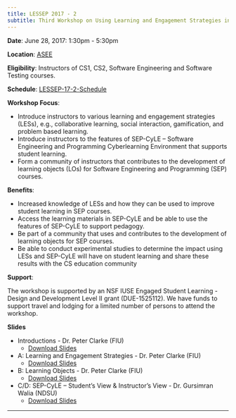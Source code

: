 ```yaml
---
title: LESSEP 2017 - 2
subtitle: Third Workshop on Using Learning and Engagement Strategies in Software Engineering and Programming Courses
---
```


**Date**: June 28, 2017: 1:30pm - 5:30pm

**Location**: <a href="https://www.asee.org/" target="blank">ASEE</a>

**Eligibility**: Instructors of CS1, CS2, Software Engineering and Software Testing courses.

**Schedule**: [LESSEP-17-2-Schedule](./lessep-2017-2/files/LESSEP-2017-2-Schedule.pdf)

**Workshop Focus**:

- Introduce instructors to various learning and engagement strategies (LESs), e.g., collaborative learning, social interaction, gamification, and problem based learning.
- Introduce instructors to the features of SEP-CyLE – Software Engineering and Programming Cyberlearning Environment that supports student learning.
- Form a community of instructors that contributes to the development of learning objects (LOs) for Software Engineering and Programming (SEP) courses.

**Benefits**:

- Increased knowledge of LESs and how they can be used to improve student learning in SEP courses.
- Access the learning materials in SEP-CyLE and be able to use the features of SEP-CyLE to support pedagogy.
- Be part of a community that uses and contributes to the development of learning objects for SEP courses.
- Be able to conduct experimental studies to determine the impact using LESs and SEP-CyLE will have on student learning and share these results with the CS education community

**Support**:

The workshop is supported by an NSF IUSE Engaged Student Learning - Design and Development Level II grant (DUE-1525112). We have funds to support travel and lodging for a limited number of persons to attend the workshop.

**Slides**

- Introductions - Dr. Peter Clarke (FIU)
  - [Download Slides](./lessep-2017-2/files/Intro-LESSEP17-2-Intro.pdf)
- A: Learning and Engagement Strategies - Dr. Peter Clarke (FIU)
  - [Download Slides](./lessep-2017-2/files/Session-A-LESSEP17-2.pdf)
- B: Learning Objects - Dr. Peter Clarke (FIU)
  - [Download Slides](./lessep-2017-2/files/Session-B-LESSEP17-2.pdf)
- C/D: SEP-CyLE – Student’s View & Instructor’s View - Dr. Gursimran Walia (NDSU)
  - [Download Slides](./lessep-2017-2/files/Session-C-D-LESSEP17-2.pdf)

<hr />

